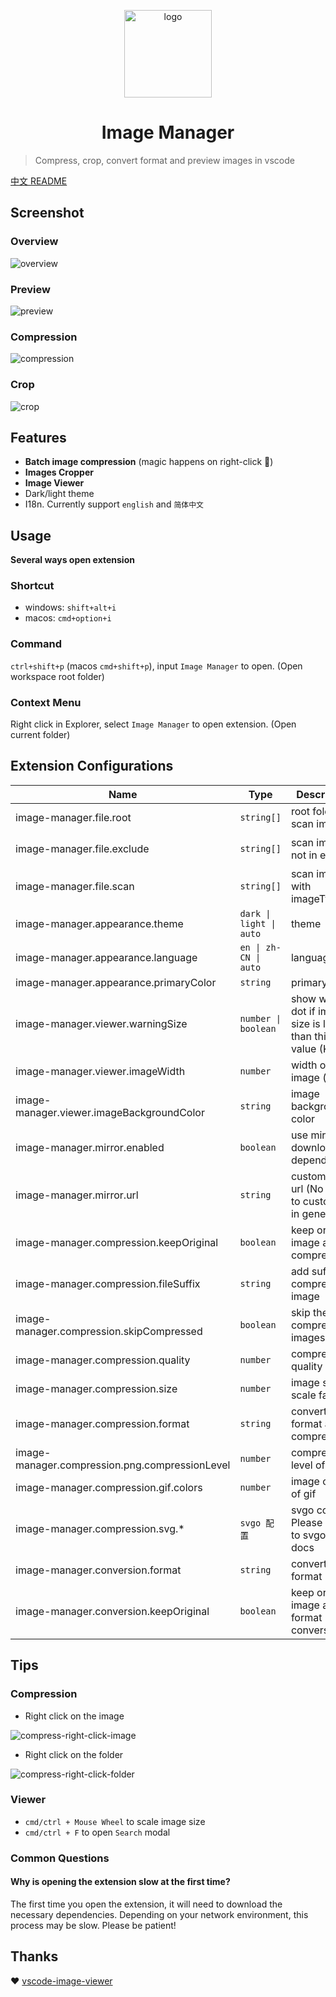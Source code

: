 <p align='center'>
  <a href='https://github.com/hemengke1997/vscode-image-manager' target="_blank" rel='noopener noreferrer'>
    <img width='140' src='./assets/logo.png' alt='logo' />
  </a>
</p>

<h1 align='center'>Image Manager</h1>

> Compress, crop, convert format and preview images in vscode

[中文 README](./README.md)

## Screenshot

### Overview

![overview](./screenshots/overview.png)

### Preview
![preview](./screenshots/preview.png)

### Compression
![compression](./screenshots/compression.png)

### Crop
![crop](./screenshots/crop.png)


## Features

- **Batch image compression** (magic happens on right-click 🤩)
- **Images Cropper**
- **Image Viewer**
- Dark/light theme
- I18n. Currently support `english` and `简体中文`


## Usage

**Several ways open extension**

### Shortcut

- windows: `shift+alt+i`
- macos: `cmd+option+i`


### Command

`ctrl+shift+p` (macos `cmd+shift+p`), input `Image Manager` to open. (Open workspace root folder)

### Context Menu

Right click in Explorer, select `Image Manager` to open extension. (Open current folder)


## Extension Configurations


| Name                                           | Type                    | Description                                                   | Default value                                                                                                                |
| ---------------------------------------------- | ----------------------- | ------------------------------------------------------------- | ---------------------------------------------------------------------------------------------------------------------------- |
| image-manager.file.root                        | `string[]`              | root folder to scan images                                    | current workspace                                                                                                            |
| image-manager.file.exclude                     | `string[]`              | scan images not in exclude                                    | `['**/node_modules/**','**/.git/**',`<br>`'**/dist/**','**/coverage/**','**/.next/**',`<br/>`'**/.nuxt/**','**/.vercel/**']` |
| image-manager.file.scan                        | `string[]`              | scan images with imageType                                    | `['svg','png','jpeg','jpg',`<br/>`'ico','gif','webp','bmp',`<br/>`'tif','tiff','apng','avif']`                               |
| image-manager.appearance.theme                 | `dark \| light \| auto` | theme                                                         | `auto`                                                                                                                       |
| image-manager.appearance.language              | `en \| zh-CN \| auto`   | language                                                      | `auto`                                                                                                                       |
| image-manager.appearance.primaryColor          | `string`                | primary color                                                 | undefined                                                                                                                    |
| image-manager.viewer.warningSize               | `number \| boolean`     | show warning dot if image size is larger than this value (KB) | 1024                                                                                                                         |
| image-manager.viewer.imageWidth                | `number`                | width of image (px)                                           | 100                                                                                                                          |
| image-manager.viewer.imageBackgroundColor      | `string`                | image background color                                        | `#1a1a1a`                                                                                                                    |
| image-manager.mirror.enabled                   | `boolean`               | use mirror for downloading dependencies                       | false                                                                                                                        |
| image-manager.mirror.url                       | `string`                | custom mirror url (No need to custom this in general)         | undefined                                                                                                                    |
| image-manager.compression.keepOriginal         | `boolean`               | keep original image after compression                         | false                                                                                                                        |
| image-manager.compression.fileSuffix           | `string`                | add suffix to compressed image                                | `.min`                                                                                                                       |
| image-manager.compression.skipCompressed       | `boolean`               | skip the compressed images                                    | true                                                                                                                         |
| image-manager.compression.quality              | `number`                | compression quality                                           | -                                                                                                                            |
| image-manager.compression.size                 | `number`                | image size (x scale factor)                                   | 1                                                                                                                            |
| image-manager.compression.format               | `string`                | convert format after compression                              | ''                                                                                                                           |
| image-manager.compression.png.compressionLevel | `number`                | compression level of png                                      | 9                                                                                                                            |
| image-manager.compression.gif.colors           | `number`                | image colors of gif                                           | 256                                                                                                                          |
| image-manager.compression.svg.*                | `svgo 配置`             | svgo config. Please refer to svgo offical docs                | -                                                                                                                            |
| image-manager.conversion.format                | `string`                | convert format                                                | ''                                                                                                                           |
| image-manager.conversion.keepOriginal          | `boolean`               | keep original image after format conversion                   | false                                                                                                                        |

## Tips

### Compression

- Right click on the image

![compress-right-click-image](./screenshots/compress-1.png)

- Right click on the folder

![compress-right-click-folder](./screenshots/compress-2.png)


### Viewer

- `cmd/ctrl + Mouse Wheel` to scale image size
- `cmd/ctrl + F` to open `Search` modal

### Common Questions

#### Why is opening the extension slow at the first time?

The first time you open the extension, it will need to download the necessary dependencies. Depending on your network environment, this process may be slow. Please be patient!


## Thanks

❤️ [vscode-image-viewer](https://github.com/ZhangJian1713/vscode-image-viewer)
